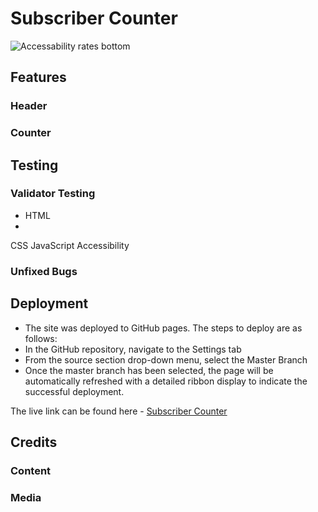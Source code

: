 # Subscriber Counter

![Accessability rates bottom](https://fekadon.github.io/subscriber_counter/media/subscriber_counter_mockup.png)

## Features

### Header

### Counter

## Testing

### Validator Testing

- HTML
- 

CSS
JavaScript
Accessibility

### Unfixed Bugs

## Deployment
- The site was deployed to GitHub pages. The steps to deploy are as follows:
- In the GitHub repository, navigate to the Settings tab
- From the source section drop-down menu, select the Master Branch
- Once the master branch has been selected, the page will be automatically refreshed with a detailed ribbon display to indicate the successful deployment.

The live link can be found here - [Subscriber Counter](https://fekadon.github.io/subscribers-counter/)

## Credits

### Content

### Media